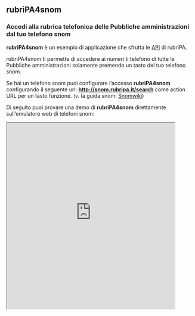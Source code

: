 ## rubriPA4snom

### Accedi alla rubrica telefonica delle Pubbliche amministrazioni dal tuo telefono snom

**rubriPA4snom** è un esempio di applicazione che sfrutta le [API](/api.html) di rubriPA.

rubriPA4snom ti permette di accedere ai numeri ti telefono di tutte le Pubbliche amministrazioni solamente premendo un tasto del tuo telefono snom.

Se hai un telefono snom puoi configurare l’accesso **rubriPA4snom** configurando il
seguente url: **http://snom.rubripa.it/search** come action URL per
un tasto funzione. (v. la guida snom: [Snomwiki][])

Di seguito puoi provare una demo di **rubriPA4snom** direttamente sull’emulatore web di telefoni
snom:

<p>
<iframe width="450" height="500" src="http://snombrowser.bertera.it/phone.php?url=http://snom.rubripa.it/search"></iframe>
</p>

 [Snomwiki]:http://wiki.snom.com/Category:HowTo:Minibrowser#Keypad-_Triggered

